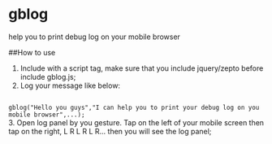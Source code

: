 # gblog
help you to print debug log on your mobile browser

##How to use
1. Include with a script tag, make sure that you include jquery/zepto before include gblog.js;
2. Log your message like below:
<code>
gblog("Hello you guys","I can help you to print your debug log on you mobile browser",...);
</code>
3. Open log panel by you gesture. Tap on the left of your mobile screen then tap on the right, L R L R L R... then you will see the log panel;
